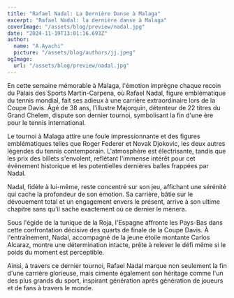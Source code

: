 ```yaml
---
title: "Rafael Nadal: La Dernière Danse à Malaga"
excerpt: "Rafael Nadal: la dernière danse à Malaga"
coverImage: "/assets/blog/preview/nadal.jpg"
date: "2024-11-19T13:01:16.693Z"
author:
  name: "A.Ayachi"
  picture: "/assets/blog/authors/jj.jpeg"
ogImage:
  url: "/assets/blog/preview/nadal.jpg"
---
```


En cette semaine mémorable à Malaga, l'émotion imprègne chaque recoin du Palais des Sports Martin-Carpena, où Rafael Nadal, figure emblématique du tennis mondial, fait ses adieux à une carrière extraordinaire lors de la Coupe Davis. Âgé de 38 ans, l'illustre Majorquin, détenteur de 22 titres du Grand Chelem, dispute son dernier tournoi, symbolisant la fin d'une ère pour le tennis international.

Le tournoi à Malaga attire une foule impressionnante et des figures emblématiques telles que Roger Federer et Novak Djokovic, les deux autres légendes du tennis contemporain. L'atmosphère est électrisante, tandis que les prix des billets s'envolent, reflétant l'immense intérêt pour cet événement historique et les potentielles dernières balles frappées par Nadal.

Nadal, fidèle à lui-même, reste concentré sur son jeu, affichant une sérénité qui cache la profondeur de son émotion. Sa carrière, bâtie sur le dévouement total et un engagement envers le présent, arrive à son ultime chapitre sans qu'il sache exactement où ce dernier le mènera.

Sous l'égide de la tunique de la Roja, l'Espagne affronte les Pays-Bas dans cette confrontation décisive des quarts de finale de la Coupe Davis. À l'entraînement, Nadal, accompagné de la jeune étoile montante Carlos Alcaraz, montre une détermination intacte, prête à relever le défi même si le poids du moment est perceptible.

Ainsi, à travers ce dernier tournoi, Rafael Nadal marque non seulement la fin d'une carrière glorieuse, mais cimente également son héritage comme l'un des plus grands du sport, inspirant génération après génération de joueurs et de fans à travers le monde.